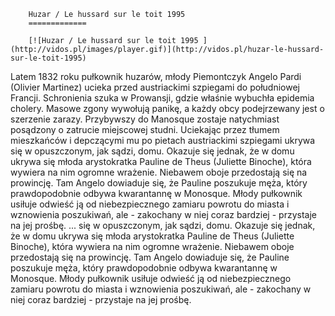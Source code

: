
        Huzar / Le hussard sur le toit 1995 
        =============
        
        [![Huzar / Le hussard sur le toit 1995 ](http://vidos.pl/images/player.gif)](http://vidos.pl/huzar-le-hussard-sur-le-toit-1995)
        
        
 Latem 1832 roku pułkownik huzarów, młody Piemontczyk Angelo Pardi (Olivier Martinez) ucieka przed austriackimi szpiegami do południowej Francji. Schronienia szuka w Prowansji, gdzie właśnie wybuchła epidemia cholery. Masowe zgony wywołują panikę, a każdy obcy podejrzewany jest o szerzenie zarazy. Przybywszy do Manosque zostaje natychmiast posądzony o zatrucie miejscowej studni. Uciekając przez tłumem mieszkańców i depczącymi mu po pietach austriackimi szpiegami ukrywa się w opuszczonym, jak sądzi, domu. Okazuje się jednak, że w domu ukrywa się młoda arystokratka Pauline de Theus (Juliette Binoche), która wywiera na nim ogromne wrażenie. Niebawem oboje przedostają się na prowincję. Tam Angelo dowiaduje się, że Pauline poszukuje męża, który prawdopodobnie odbywa kwarantannę w Monosque. Młody pułkownik usiłuje odwieść ją od niebezpiecznego zamiaru powrotu do miasta i wznowienia poszukiwań, ale - zakochany w niej coraz bardziej - przystaje na jej prośbę.  ... się w opuszczonym, jak sądzi, domu. Okazuje się jednak, że w domu ukrywa się młoda arystokratka Pauline de Theus (Juliette Binoche), która wywiera na nim ogromne wrażenie. Niebawem oboje przedostają się na prowincję. Tam Angelo dowiaduje się, że Pauline poszukuje męża, który prawdopodobnie odbywa kwarantannę w Monosque. Młody pułkownik usiłuje odwieść ją od niebezpiecznego zamiaru powrotu do miasta i wznowienia poszukiwań, ale - zakochany w niej coraz bardziej - przystaje na jej prośbę.
    